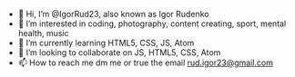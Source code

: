 - 👋 Hi, I’m @IgorRud23, also known as Igor Rudenko
- 👀 I’m interested in coding, photography, content creating, sport, mental health, music  
- 🌱 I’m currently learning HTML5, CSS, JS, Atom
- 💞️ I’m looking to collaborate on JS, HTML5, CSS, Atom
- 📫 How to reach me dm me or true the email rud.igor23@gmail.com

<!---
IgorRud23/IgorRud23 is a ✨ special ✨ repository because its `README.md` (this file) appears on your GitHub profile.
You can click the Preview link to take a look at your changes.
--->
